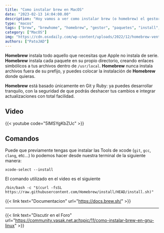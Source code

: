```yaml
---
title: "Como instalar brew en MacOS"
date: "2023-02-13 14:04:00.00"
description: "Hoy vamos a ver como instalar brew (o homebrew) el gestor de paquetes para devs en MacOS."
type: "macos"
tags: ["brew", "brewhome", "homebrew", "gestor", "paquetes", "install", "macos", "mac", "apple", "package", "manager", "universal"]
category: ["MacOS"]
img: "https://cdn.osxdaily.com/wp-content/uploads/2022/12/homebrew-ventura-macos.jpg"
authors: ["PatoJAD"]
---
```


**Homebrew** instala todo aquello que necesitas que Apple no instala de serie. **Homebrew** instala cada paquete en su propio directorio, creando enlaces simbólicos a tus archivos dentro de `/usr/local`. **Homebrew** nunca instala archivos fuera de su prefijo, y puedes colocar la instalación de **Homebrew** donde quieras. 

**Homebrew** está basado únicamente en Git y Ruby: ya puedes desarrollar tranquilo, con la seguridad de que podrás deshacer tus cambios e integrar actualizaciones con total facilidad.

## Video

{{< youtube code="5lMSYgKbZUc" >}}

## Comandos

Puede que previamente tengas que instalar las Tools de xcode (`git`, `gcc`, `clang`, etc...) lo podemos hacer desde nuestra terminal de la siguiente manera:

```shell
xcode-select --install
```

El comando utilizado en el video es el siguiente

```shell
/bin/bash -c "$(curl -fsSL https://raw.githubusercontent.com/Homebrew/install/HEAD/install.sh)"
```

{{< link text="Documentacion" url="https://docs.brew.sh/" >}}

---

{{< link text="Discutir en el Foro" url="https://community.vasak.net.ar/topic/11/como-instalar-brew-en-gnu-linux" >}}
